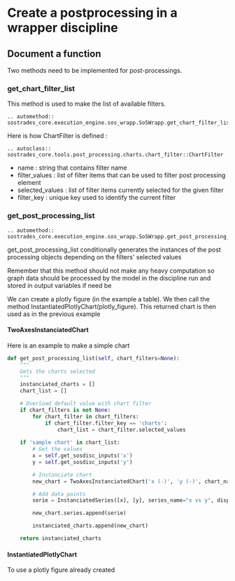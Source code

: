 # Create a postprocessing in a wrapper discipline


## Document a function
Two methods need to be implemented for post-processings.

### get_chart_filter_list
This method is used to make the list of available filters.
```{eval-rst}
.. automethod:: sostrades_core.execution_engine.sos_wrapp.SoSWrapp.get_chart_filter_list
```

Here is how ChartFilter is defined :

```{eval-rst}
.. autoclass:: sostrades_core.tools.post_processing.charts.chart_filter::ChartFilter
```

* name : string that contains filter name
* filter_values : list of filter items that can be used to filter post processing element
* selected_values : list of filter items currently selected for the given filter
* filter_key : unique key used to identify the current filter

### get_post_processing_list
```{eval-rst}
.. automethod:: sostrades_core.execution_engine.sos_wrapp.SoSWrapp.get_post_processing_list
```

get_post_processing_list conditionally generates the instances of the post processing objects depending on the filters' selected values

Remember that this method should not make any heavy computation so graph data should be processed by the model in the discipline run and stored in output variables if need be

We can create a plotly figure (in the example a table). We then call the method InstantiatedPlotlyChart(plotly_figure). This returned chart is then used as in the previous example


#### TwoAxesInstanciatedChart
Here is an example to make a simple chart
```python
def get_post_processing_list(self, chart_filters=None):
    """
    Gets the charts selected
    """
    instanciated_charts = []
    chart_list = []

    # Overload default value with chart filter
    if chart_filters is not None:
        for chart_filter in chart_filters:
            if chart_filter.filter_key == 'charts':
                chart_list = chart_filter.selected_values
    
    if 'sample chart' in chart_list:
        # Get the values
        x = self.get_sosdisc_inputs('x')
        y = self.get_sosdisc_inputs('y')

        # Instanciate chart
        new_chart = TwoAxesInstanciatedChart('x (-)', 'y (-)', chart_name="x vs y")

        # Add data points
        serie = InstanciatedSeries([x], [y], series_name="x vs y", display_type='scatter')

        new_chart.series.append(serie)

        instanciated_charts.append(new_chart)

    return instanciated_charts
```

#### InstantiatedPlotlyChart
To use a plotly figure already created
